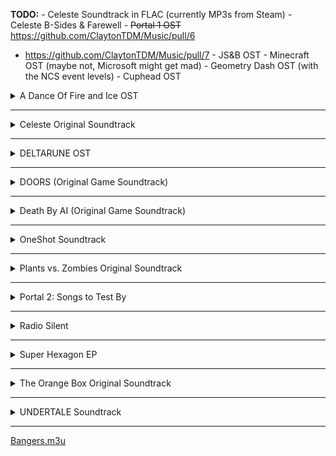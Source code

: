 **TODO:** - Celeste Soundtrack in FLAC (currently MP3s from Steam) - Celeste
B-Sides & Farewell - ~~Portal 1 OST~~ https://github.com/ClaytonTDM/Music/pull/6
+ https://github.com/ClaytonTDM/Music/pull/7 - JS&B OST - Minecraft OST (maybe
not, Microsoft might get mad) - Geometry Dash OST (with the NCS event levels) -
Cuphead OST

<!-- files -->
<details>
    <hr />
    <summary>A Dance Of Fire and Ice OST</summary>
    <a
        class="link"
        href="A%20Dance%20Of%20Fire%20and%20Ice%20OST%2FA%20Dance%20Of%20Fire%20And%20Ice%20OST.jpg"
        >A Dance Of Fire And Ice OST.jpg</a
    ><br />
    <a
        class="link"
        href="A%20Dance%20Of%20Fire%20and%20Ice%20OST%2FA%20Dance%20of%20Fire%20and%20Ice.flac"
        >A Dance of Fire and Ice.flac</a
    ><br />
    <a
        class="link"
        href="A%20Dance%20Of%20Fire%20and%20Ice%20OST%2FOffbeats.flac"
        >Offbeats.flac</a
    ><br />
    <a
        class="link"
        href="A%20Dance%20Of%20Fire%20and%20Ice%20OST%2FThe%20Wind-Up.flac"
        >The Wind-Up.flac</a
    ><br />
    <a
        class="link"
        href="A%20Dance%20Of%20Fire%20and%20Ice%20OST%2FLove%20Letters.flac"
        >Love Letters.flac</a
    ><br />
    <a
        class="link"
        href="A%20Dance%20Of%20Fire%20and%20Ice%20OST%2FThe%20Midnight%20Train.flac"
        >The Midnight Train.flac</a
    ><br />
    <a class="link" href="A%20Dance%20Of%20Fire%20and%20Ice%20OST%2FPulse.flac"
        >Pulse.flac</a
    ><br />
    <a
        class="link"
        href="A%20Dance%20Of%20Fire%20and%20Ice%20OST%2FThanks%20For%20Playing%20My%20Game.flac"
        >Thanks For Playing My Game.flac</a
    ><br />
    <a
        class="link"
        href="A%20Dance%20Of%20Fire%20and%20Ice%20OST%2FSpin%202%20Win.flac"
        >Spin 2 Win.flac</a
    ><br />
    <a
        class="link"
        href="A%20Dance%20Of%20Fire%20and%20Ice%20OST%2FJungle%20City.flac"
        >Jungle City.flac</a
    ><br />
    <a
        class="link"
        href="A%20Dance%20Of%20Fire%20and%20Ice%20OST%2FButterfly%20Planet.flac"
        >Butterfly Planet.flac</a
    ><br />
    <a
        class="link"
        href="A%20Dance%20Of%20Fire%20and%20Ice%20OST%2FArtificial%20Chariot.flac"
        >Artificial Chariot.flac</a
    ><br />
    <a
        class="link"
        href="A%20Dance%20Of%20Fire%20and%20Ice%20OST%2FThird%20Wave%20Flip-Flop.flac"
        >Third Wave Flip-Flop.flac</a
    ><br />
    <a
        class="link"
        href="A%20Dance%20Of%20Fire%20and%20Ice%20OST%2FOne%20forgotten%20night.flac"
        >One forgotten night.flac</a
    ><br />
    <a
        class="link"
        href="A%20Dance%20Of%20Fire%20and%20Ice%20OST%2FBonus%20-%20A%20Dance%20of%20Fire%20and%20Ice%20%5BRabbit%20ver.%5D.flac"
        >Bonus - A Dance of Fire and Ice [Rabbit ver.].flac</a
    ><br />
    <a
        class="link"
        href="A%20Dance%20Of%20Fire%20and%20Ice%20OST%2FBonus%20-%20A%20Dance%20of%20Fire%20and%20Ice%20%5BSpooky%20ver.%5D.flac"
        >Bonus - A Dance of Fire and Ice [Spooky ver.].flac</a
    ><br />
    <a
        class="link"
        href="A%20Dance%20Of%20Fire%20and%20Ice%20OST%2FIt%20Go.flac"
        >It Go.flac</a
    ><br />
    <a
        class="link"
        href="A%20Dance%20Of%20Fire%20and%20Ice%20OST%2FLORELEI.flac"
        >LORELEI.flac</a
    ><br />
</details>
<hr />
<details>
    <hr />
    <summary>Celeste Original Soundtrack</summary>
    <a
        class="link"
        href="Celeste%20Original%20Soundtrack%2FCeleste%20Original%20Soundtrack.png"
        >Celeste Original Soundtrack.png</a
    ><br />
    <a class="link" href="Celeste%20Original%20Soundtrack%2FPrologue.mp3"
        >Prologue.mp3</a
    ><br />
    <a class="link" href="Celeste%20Original%20Soundtrack%2FFirst%20Steps.mp3"
        >First Steps.mp3</a
    ><br />
    <a class="link" href="Celeste%20Original%20Soundtrack%2FResurrections.mp3"
        >Resurrections.mp3</a
    ><br />
    <a class="link" href="Celeste%20Original%20Soundtrack%2FAwake.mp3"
        >Awake.mp3</a
    ><br />
    <a
        class="link"
        href="Celeste%20Original%20Soundtrack%2FPostcard%20from%20Celeste%20Mountain.mp3"
        >Postcard from Celeste Mountain.mp3</a
    ><br />
    <a class="link" href="Celeste%20Original%20Soundtrack%2FChecking%20In.mp3"
        >Checking In.mp3</a
    ><br />
    <a
        class="link"
        href="Celeste%20Original%20Soundtrack%2FSpirit%20of%20Hospitality.mp3"
        >Spirit of Hospitality.mp3</a
    ><br />
    <a
        class="link"
        href="Celeste%20Original%20Soundtrack%2FScattered%20and%20Lost.mp3"
        >Scattered and Lost.mp3</a
    ><br />
    <a class="link" href="Celeste%20Original%20Soundtrack%2FGolden.mp3"
        >Golden.mp3</a
    ><br />
    <a class="link" href="Celeste%20Original%20Soundtrack%2FAnxiety.mp3"
        >Anxiety.mp3</a
    ><br />
    <a
        class="link"
        href="Celeste%20Original%20Soundtrack%2FQuiet%20and%20Falling.mp3"
        >Quiet and Falling.mp3</a
    ><br />
    <a
        class="link"
        href="Celeste%20Original%20Soundtrack%2FIn%20the%20Mirror.mp3"
        >In the Mirror.mp3</a
    ><br />
    <a
        class="link"
        href="Celeste%20Original%20Soundtrack%2FMadeline%20and%20Theo.mp3"
        >Madeline and Theo.mp3</a
    ><br />
    <a class="link" href="Celeste%20Original%20Soundtrack%2FStarjump.mp3"
        >Starjump.mp3</a
    ><br />
    <a class="link" href="Celeste%20Original%20Soundtrack%2FReflection.mp3"
        >Reflection.mp3</a
    ><br />
    <a
        class="link"
        href="Celeste%20Original%20Soundtrack%2FConfronting%20Myself.mp3"
        >Confronting Myself.mp3</a
    ><br />
    <a class="link" href="Celeste%20Original%20Soundtrack%2FLittle%20Goth.mp3"
        >Little Goth.mp3</a
    ><br />
    <a
        class="link"
        href="Celeste%20Original%20Soundtrack%2FReach%20for%20the%20Summit.mp3"
        >Reach for the Summit.mp3</a
    ><br />
    <a class="link" href="Celeste%20Original%20Soundtrack%2FExhale.mp3"
        >Exhale.mp3</a
    ><br />
    <a
        class="link"
        href="Celeste%20Original%20Soundtrack%2FHeart%20of%20the%20Mountain.mp3"
        >Heart of the Mountain.mp3</a
    ><br />
    <a
        class="link"
        href="Celeste%20Original%20Soundtrack%2FMy%20Dearest%20Friends.mp3"
        >My Dearest Friends.mp3</a
    ><br />
</details>
<hr />
<details>
    <hr />
    <summary>DELTARUNE OST</summary>
    <details>
        <hr />
        <summary>Chapter 1</summary>
        <a
            class="link"
            href="DELTARUNE%20OST%2FChapter%201%2FDELTARUNE%20Chapter%201%20OST.png"
            >DELTARUNE Chapter 1 OST.png</a
        ><br />
        <a
            class="link"
            href="DELTARUNE%20OST%2FChapter%201%2FANOTHER%20HIM.flac"
            >ANOTHER HIM.flac</a
        ><br />
        <a class="link" href="DELTARUNE%20OST%2FChapter%201%2FBeginning.flac"
            >Beginning.flac</a
        ><br />
        <a class="link" href="DELTARUNE%20OST%2FChapter%201%2FSchool.flac"
            >School.flac</a
        ><br />
        <a class="link" href="DELTARUNE%20OST%2FChapter%201%2FSusie.flac"
            >Susie.flac</a
        ><br />
        <a class="link" href="DELTARUNE%20OST%2FChapter%201%2FThe%20Door.flac"
            >The Door.flac</a
        ><br />
        <a class="link" href="DELTARUNE%20OST%2FChapter%201%2FCliffs.flac"
            >Cliffs.flac</a
        ><br />
        <a class="link" href="DELTARUNE%20OST%2FChapter%201%2FThe%20Chase.flac"
            >The Chase.flac</a
        ><br />
        <a class="link" href="DELTARUNE%20OST%2FChapter%201%2FThe%20Legend.flac"
            >The Legend.flac</a
        ><br />
        <a class="link" href="DELTARUNE%20OST%2FChapter%201%2FLancer.flac"
            >Lancer.flac</a
        ><br />
        <a
            class="link"
            href="DELTARUNE%20OST%2FChapter%201%2FRude%20Buster.flac"
            >Rude Buster.flac</a
        ><br />
        <a class="link" href="DELTARUNE%20OST%2FChapter%201%2FEmpty%20Town.flac"
            >Empty Town.flac</a
        ><br />
        <a
            class="link"
            href="DELTARUNE%20OST%2FChapter%201%2FWeird%20Birds.flac"
            >Weird Birds.flac</a
        ><br />
        <a
            class="link"
            href="DELTARUNE%20OST%2FChapter%201%2FField%20of%20Hopes%20and%20Dreams.flac"
            >Field of Hopes and Dreams.flac</a
        ><br />
        <a
            class="link"
            href="DELTARUNE%20OST%2FChapter%201%2FFanfare%20(from%20Rose%20of%20Winter).flac"
            >Fanfare (from Rose of Winter).flac</a
        ><br />
        <a class="link" href="DELTARUNE%20OST%2FChapter%201%2FLantern.flac"
            >Lantern.flac</a
        ><br />
        <a
            class="link"
            href="DELTARUNE%20OST%2FChapter%201%2FI'm%20Very%20Bad.flac"
            >I'm Very Bad.flac</a
        ><br />
        <a
            class="link"
            href="DELTARUNE%20OST%2FChapter%201%2FChecker%20Dance.flac"
            >Checker Dance.flac</a
        ><br />
        <a
            class="link"
            href="DELTARUNE%20OST%2FChapter%201%2FQuiet%20Autumn.flac"
            >Quiet Autumn.flac</a
        ><br />
        <a
            class="link"
            href="DELTARUNE%20OST%2FChapter%201%2FScarlet%20Forest.flac"
            >Scarlet Forest.flac</a
        ><br />
        <a
            class="link"
            href="DELTARUNE%20OST%2FChapter%201%2FThrash%20Machine.flac"
            >Thrash Machine.flac</a
        ><br />
        <a class="link" href="DELTARUNE%20OST%2FChapter%201%2FVs.%20Lancer.flac"
            >Vs. Lancer.flac</a
        ><br />
        <a class="link" href="DELTARUNE%20OST%2FChapter%201%2FBasement.flac"
            >Basement.flac</a
        ><br />
        <a
            class="link"
            href="DELTARUNE%20OST%2FChapter%201%2FImminent%20Death.flac"
            >Imminent Death.flac</a
        ><br />
        <a class="link" href="DELTARUNE%20OST%2FChapter%201%2FVs.%20Susie.flac"
            >Vs. Susie.flac</a
        ><br />
        <a
            class="link"
            href="DELTARUNE%20OST%2FChapter%201%2FCard%20Castle.flac"
            >Card Castle.flac</a
        ><br />
        <a
            class="link"
            href="DELTARUNE%20OST%2FChapter%201%2FRouxls%20Kaard.flac"
            >Rouxls Kaard.flac</a
        ><br />
        <a class="link" href="DELTARUNE%20OST%2FChapter%201%2FApril%202012.flac"
            >April 2012.flac</a
        ><br />
        <a class="link" href="DELTARUNE%20OST%2FChapter%201%2FHip%20Shop.flac"
            >Hip Shop.flac</a
        ><br />
        <a class="link" href="DELTARUNE%20OST%2FChapter%201%2FGallery.flac"
            >Gallery.flac</a
        ><br />
        <a class="link" href="DELTARUNE%20OST%2FChapter%201%2FChaos%20King.flac"
            >Chaos King.flac</a
        ><br />
        <a
            class="link"
            href="DELTARUNE%20OST%2FChapter%201%2FDarkness%20Falls.flac"
            >Darkness Falls.flac</a
        ><br />
        <a class="link" href="DELTARUNE%20OST%2FChapter%201%2FThe%20Circus.flac"
            >The Circus.flac</a
        ><br />
        <a
            class="link"
            href="DELTARUNE%20OST%2FChapter%201%2FTHE%20WORLD%20REVOLVING.flac"
            >THE WORLD REVOLVING.flac</a
        ><br />
        <a class="link" href="DELTARUNE%20OST%2FChapter%201%2FFriendship.flac"
            >Friendship.flac</a
        ><br />
        <a class="link" href="DELTARUNE%20OST%2FChapter%201%2FTHE%20HOLY.flac"
            >THE HOLY.flac</a
        ><br />
        <a class="link" href="DELTARUNE%20OST%2FChapter%201%2FYour%20Power.flac"
            >Your Power.flac</a
        ><br />
        <a
            class="link"
            href="DELTARUNE%20OST%2FChapter%201%2FA%20Town%20Called%20Hometown.flac"
            >A Town Called Hometown.flac</a
        ><br />
        <a
            class="link"
            href="DELTARUNE%20OST%2FChapter%201%2FYou%20Can%20Always%20Come%20Home.flac"
            >You Can Always Come Home.flac</a
        ><br />
        <a
            class="link"
            href="DELTARUNE%20OST%2FChapter%201%2FDon't%20Forget.flac"
            >Don't Forget.flac</a
        ><br />
        <a
            class="link"
            href="DELTARUNE%20OST%2FChapter%201%2FBefore%20the%20Story.flac"
            >Before the Story.flac</a
        ><br />
    </details>
    <hr />
    <details>
        <hr />
        <summary>Chapter 2</summary>
        <a
            class="link"
            href="DELTARUNE%20OST%2FChapter%202%2FDELTARUNE%20Chapter%202%20OST.png"
            >DELTARUNE Chapter 2 OST.png</a
        ><br />
        <a class="link" href="DELTARUNE%20OST%2FChapter%202%2FFaint%20Glow.flac"
            >Faint Glow.flac</a
        ><br />
        <a
            class="link"
            href="DELTARUNE%20OST%2FChapter%202%2FGirl%20Next%20Door.flac"
            >Girl Next Door.flac</a
        ><br />
        <a
            class="link"
            href="DELTARUNE%20OST%2FChapter%202%2FMy%20Castle%20Town.flac"
            >My Castle Town.flac</a
        ><br />
        <a
            class="link"
            href="DELTARUNE%20OST%2FChapter%202%2FOhhhhohohoho!.flac"
            >Ohhhhohohoho!.flac</a
        ><br />
        <a class="link" href="DELTARUNE%20OST%2FChapter%202%2FQueen.flac"
            >Queen.flac</a
        ><br />
        <a
            class="link"
            href="DELTARUNE%20OST%2FChapter%202%2FA%20CYBER'S%20WORLD%3F.flac"
            >A CYBER'S WORLD?.flac</a
        ><br />
        <a
            class="link"
            href="DELTARUNE%20OST%2FChapter%202%2FA%20Simple%20Diversion.flac"
            >A Simple Diversion.flac</a
        ><br />
        <a
            class="link"
            href="DELTARUNE%20OST%2FChapter%202%2FAlmost%20To%20The%20Guys!.flac"
            >Almost To The Guys!.flac</a
        ><br />
        <a class="link" href="DELTARUNE%20OST%2FChapter%202%2FCool%20Beat.flac"
            >Cool Beat.flac</a
        ><br />
        <a
            class="link"
            href="DELTARUNE%20OST%2FChapter%202%2FWhen%20I%20Get%20Mad%20I%20Dance%20Like%20This.flac"
            >When I Get Mad I Dance Like This.flac</a
        ><br />
        <a
            class="link"
            href="DELTARUNE%20OST%2FChapter%202%2FCyber%20Battle%20(Solo).flac"
            >Cyber Battle (Solo).flac</a
        ><br />
        <a
            class="link"
            href="DELTARUNE%20OST%2FChapter%202%2FWhen%20I%20Get%20Happy%20I%20Dance%20Like%20This.flac"
            >When I Get Happy I Dance Like This.flac</a
        ><br />
        <a
            class="link"
            href="DELTARUNE%20OST%2FChapter%202%2FSound%20Studio.flac"
            >Sound Studio.flac</a
        ><br />
        <a class="link" href="DELTARUNE%20OST%2FChapter%202%2FBerdly.flac"
            >Berdly.flac</a
        ><br />
        <a class="link" href="DELTARUNE%20OST%2FChapter%202%2FSmart%20Race.flac"
            >Smart Race.flac</a
        ><br />
        <a
            class="link"
            href="DELTARUNE%20OST%2FChapter%202%2FFaint%20Courage%20(Game%20Over).flac"
            >Faint Courage (Game Over).flac</a
        ><br />
        <a
            class="link"
            href="DELTARUNE%20OST%2FChapter%202%2FWELCOME%20TO%20THE%20CITY.flac"
            >WELCOME TO THE CITY.flac</a
        ><br />
        <a
            class="link"
            href="DELTARUNE%20OST%2FChapter%202%2FMini%20Studio.flac"
            >Mini Studio.flac</a
        ><br />
        <a
            class="link"
            href="DELTARUNE%20OST%2FChapter%202%2FHoliday%20Studio.flac"
            >Holiday Studio.flac</a
        ><br />
        <a
            class="link"
            href="DELTARUNE%20OST%2FChapter%202%2FCool%20Mixtape.flac"
            >Cool Mixtape.flac</a
        ><br />
        <a
            class="link"
            href="DELTARUNE%20OST%2FChapter%202%2FHEY%20EVERY%20%20%20%20!.flac"
            >HEY EVERY !.flac</a
        ><br />
        <a class="link" href="DELTARUNE%20OST%2FChapter%202%2FSpamton.flac"
            >Spamton.flac</a
        ><br />
        <a
            class="link"
            href="DELTARUNE%20OST%2FChapter%202%2FNOW'S%20YOUR%20CHANCE%20TO%20BE%20A.flac"
            >NOW'S YOUR CHANCE TO BE A.flac</a
        ><br />
        <a
            class="link"
            href="DELTARUNE%20OST%2FChapter%202%2FElegant%20Entrance.flac"
            >Elegant Entrance.flac</a
        ><br />
        <a
            class="link"
            href="DELTARUNE%20OST%2FChapter%202%2FBluebird%20of%20Misfortune.flac"
            >Bluebird of Misfortune.flac</a
        ><br />
        <a
            class="link"
            href="DELTARUNE%20OST%2FChapter%202%2FPandora%20Palace.flac"
            >Pandora Palace.flac</a
        ><br />
        <a class="link" href="DELTARUNE%20OST%2FChapter%202%2FKEYGEN.flac"
            >KEYGEN.flac</a
        ><br />
        <a
            class="link"
            href="DELTARUNE%20OST%2FChapter%202%2FAcid%20Tunnel%20of%20Love.flac"
            >Acid Tunnel of Love.flac</a
        ><br />
        <a
            class="link"
            href="DELTARUNE%20OST%2FChapter%202%2FIt's%20Pronounced%20%22Rules%22.flac"
            >It's Pronounced "Rules".flac</a
        ><br />
        <a class="link" href="DELTARUNE%20OST%2FChapter%202%2FLost%20Girl.flac"
            >Lost Girl.flac</a
        ><br />
        <a
            class="link"
            href="DELTARUNE%20OST%2FChapter%202%2FFerris%20Wheel.flac"
            >Ferris Wheel.flac</a
        ><br />
        <a
            class="link"
            href="DELTARUNE%20OST%2FChapter%202%2FAttack%20of%20the%20Killer%20Queen.flac"
            >Attack of the Killer Queen.flac</a
        ><br />
        <a class="link" href="DELTARUNE%20OST%2FChapter%202%2FGiga%20Size.flac"
            >Giga Size.flac</a
        ><br />
        <a
            class="link"
            href="DELTARUNE%20OST%2FChapter%202%2FPowers%20Combined.flac"
            >Powers Combined.flac</a
        ><br />
        <a
            class="link"
            href="DELTARUNE%20OST%2FChapter%202%2FKnock%20You%20Down%20!!.flac"
            >Knock You Down !!.flac</a
        ><br />
        <a
            class="link"
            href="DELTARUNE%20OST%2FChapter%202%2FThe%20Dark%20Truth.flac"
            >The Dark Truth.flac</a
        ><br />
        <a
            class="link"
            href="DELTARUNE%20OST%2FChapter%202%2FDigital%20Roots.flac"
            >Digital Roots.flac</a
        ><br />
        <a
            class="link"
            href="DELTARUNE%20OST%2FChapter%202%2FDeal%20Gone%20Wrong.flac"
            >Deal Gone Wrong.flac</a
        ><br />
        <a class="link" href="DELTARUNE%20OST%2FChapter%202%2FBIG%20SHOT.flac"
            >BIG SHOT.flac</a
        ><br />
        <a
            class="link"
            href="DELTARUNE%20OST%2FChapter%202%2FA%20Real%20Boy!.flac"
            >A Real Boy!.flac</a
        ><br />
        <a class="link" href="DELTARUNE%20OST%2FChapter%202%2FDialtone.flac"
            >Dialtone.flac</a
        ><br />
        <a class="link" href="DELTARUNE%20OST%2FChapter%202%2Fsans..flac"
            >sans..flac</a
        ><br />
        <a
            class="link"
            href="DELTARUNE%20OST%2FChapter%202%2FChill%20Jailbreak%20Alarm%20To%20Study%20And%20Relax%20To.flac"
            >Chill Jailbreak Alarm To Study And Relax To.flac</a
        ><br />
        <a
            class="link"
            href="DELTARUNE%20OST%2FChapter%202%2FYou%20Can%20Always%20Come%20Home.flac"
            >You Can Always Come Home.flac</a
        ><br />
        <a
            class="link"
            href="DELTARUNE%20OST%2FChapter%202%2FUntil%20Next%20Time.flac"
            >Until Next Time.flac</a
        ><br />
        <a
            class="link"
            href="DELTARUNE%20OST%2FChapter%202%2FBefore%20The%20Story.flac"
            >Before The Story.flac</a
        ><br />
        <a
            class="link"
            href="DELTARUNE%20OST%2FChapter%202%2FBerdly%20(Rejected%20Concept).flac"
            >Berdly (Rejected Concept).flac</a
        ><br />
    </details>
    <hr />
    <details>
        <hr />
        <summary>Chapters 3+4</summary>
        <a
            class="link"
            href="DELTARUNE%20OST%2FChapters%203%2B4%2FDELTARUNE%20Chapters%203%2B4%20OST.png"
            >DELTARUNE Chapters 3+4 OST.png</a
        ><br />
        <a
            class="link"
            href="DELTARUNE%20OST%2FChapters%203%2B4%2FFlashback%20(Excerpt).flac"
            >Flashback (Excerpt).flac</a
        ><br />
        <a
            class="link"
            href="DELTARUNE%20OST%2FChapters%203%2B4%2FFeature%20Presentation.flac"
            >Feature Presentation.flac</a
        ><br />
        <a
            class="link"
            href="DELTARUNE%20OST%2FChapters%203%2B4%2FAnd%20Now%20For%20Today%E2%80%99s%20Sponsors%E2%80%A6!.flac"
            >And Now For Today’s Sponsors…!.flac</a
        ><br />
        <a
            class="link"
            href="DELTARUNE%20OST%2FChapters%203%2B4%2FMIKE%2C%20the%20BOARD%2C%20please!.flac"
            >MIKE, the BOARD, please!.flac</a
        ><br />
        <a
            class="link"
            href="DELTARUNE%20OST%2FChapters%203%2B4%2FSandy%20Board.flac"
            >Sandy Board.flac</a
        ><br />
        <a
            class="link"
            href="DELTARUNE%20OST%2FChapters%203%2B4%2FAdventure%20Board.flac"
            >Adventure Board.flac</a
        ><br />
        <a
            class="link"
            href="DELTARUNE%20OST%2FChapters%203%2B4%2FQuery%3F.flac"
            >Query?.flac</a
        ><br />
        <a class="link" href="DELTARUNE%20OST%2FChapters%203%2B4%2FQuiz!.flac"
            >Quiz!.flac</a
        ><br />
        <a
            class="link"
            href="DELTARUNE%20OST%2FChapters%203%2B4%2FDig!%20Dig!%20To%20The%20Center%20of%20the%20Earth!.flac"
            >Dig! Dig! To The Center of the Earth!.flac</a
        ><br />
        <a
            class="link"
            href="DELTARUNE%20OST%2FChapters%203%2B4%2FPushing%20Buddies.flac"
            >Pushing Buddies.flac</a
        ><br />
        <a
            class="link"
            href="DELTARUNE%20OST%2FChapters%203%2B4%2FRuder%20Buster.flac"
            >Ruder Buster.flac</a
        ><br />
        <a
            class="link"
            href="DELTARUNE%20OST%2FChapters%203%2B4%2FPhysical%20Challenge.flac"
            >Physical Challenge.flac</a
        ><br />
        <a
            class="link"
            href="DELTARUNE%20OST%2FChapters%203%2B4%2FBoard%20Clear!.flac"
            >Board Clear!.flac</a
        ><br />
        <a
            class="link"
            href="DELTARUNE%20OST%2FChapters%203%2B4%2FWelcome%20to%20the%20Green%20Room.flac"
            >Welcome to the Green Room.flac</a
        ><br />
        <a
            class="link"
            href="DELTARUNE%20OST%2FChapters%203%2B4%2FVapor%20Buster.flac"
            >Vapor Buster.flac</a
        ><br />
        <a
            class="link"
            href="DELTARUNE%20OST%2FChapters%203%2B4%2FParadise%2C%20Paradise.flac"
            >Paradise, Paradise.flac</a
        ><br />
        <a
            class="link"
            href="DELTARUNE%20OST%2FChapters%203%2B4%2FRaft%20Ride.flac"
            >Raft Ride.flac</a
        ><br />
        <a
            class="link"
            href="DELTARUNE%20OST%2FChapters%203%2B4%2FSOUTH%20OF%20THE%20BORDER!!.flac"
            >SOUTH OF THE BORDER!!.flac</a
        ><br />
        <a
            class="link"
            href="DELTARUNE%20OST%2FChapters%203%2B4%2FSound%20Check.flac"
            >Sound Check.flac</a
        ><br />
        <a
            class="link"
            href="DELTARUNE%20OST%2FChapters%203%2B4%2FRaise%20Up%20Your%20Bat.flac"
            >Raise Up Your Bat.flac</a
        ><br />
        <a
            class="link"
            href="DELTARUNE%20OST%2FChapters%203%2B4%2FKING%20OF%20ROLYPOLY.flac"
            >KING OF ROLYPOLY.flac</a
        ><br />
        <a
            class="link"
            href="DELTARUNE%20OST%2FChapters%203%2B4%2FGlowing%20Snow.flac"
            >Glowing Snow.flac</a
        ><br />
        <a
            class="link"
            href="DELTARUNE%20OST%2FChapters%203%2B4%2FBig%20City%20Board.flac"
            >Big City Board.flac</a
        ><br />
        <a
            class="link"
            href="DELTARUNE%20OST%2FChapters%203%2B4%2FDoom%20Board.flac"
            >Doom Board.flac</a
        ><br />
        <a
            class="link"
            href="DELTARUNE%20OST%2FChapters%203%2B4%2FMetaphysical%20Challenge.flac"
            >Metaphysical Challenge.flac</a
        ><br />
        <a
            class="link"
            href="DELTARUNE%20OST%2FChapters%203%2B4%2FTV%20WORLD.flac"
            >TV WORLD.flac</a
        ><br />
        <a
            class="link"
            href="DELTARUNE%20OST%2FChapters%203%2B4%2FIt%E2%80%99s%20TV%20Time!.flac"
            >It’s TV Time!.flac</a
        ><br />
        <a
            class="link"
            href="DELTARUNE%20OST%2FChapters%203%2B4%2FHall%20of%20Fame.flac"
            >Hall of Fame.flac</a
        ><br />
        <a class="link" href="DELTARUNE%20OST%2FChapters%203%2B4%2FBreath.flac"
            >Breath.flac</a
        ><br />
        <a
            class="link"
            href="DELTARUNE%20OST%2FChapters%203%2B4%2FBlack%20Knife.flac"
            >Black Knife.flac</a
        ><br />
        <a
            class="link"
            href="DELTARUNE%20OST%2FChapters%203%2B4%2FCrickets.flac"
            >Crickets.flac</a
        ><br />
        <a class="link" href="DELTARUNE%20OST%2FChapters%203%2B4%2FDump.flac"
            >Dump.flac</a
        ><br />
        <a class="link" href="DELTARUNE%20OST%2FChapters%203%2B4%2FSWORD.flac"
            >SWORD.flac</a
        ><br />
        <a
            class="link"
            href="DELTARUNE%20OST%2FChapters%203%2B4%2FNORTHERNLIGHT.flac"
            >NORTHERNLIGHT.flac</a
        ><br />
        <a class="link" href="DELTARUNE%20OST%2FChapters%203%2B4%2FGLACEIR.flac"
            >GLACEIR.flac</a
        ><br />
        <a
            class="link"
            href="DELTARUNE%20OST%2FChapters%203%2B4%2FBIT%20ROOTS.flac"
            >BIT ROOTS.flac</a
        ><br />
        <a class="link" href="DELTARUNE%20OST%2FChapters%203%2B4%2FERAM.flac"
            >ERAM.flac</a
        ><br />
        <a
            class="link"
            href="DELTARUNE%20OST%2FChapters%203%2B4%2FBURNING%20EYES.flac"
            >BURNING EYES.flac</a
        ><br />
        <a
            class="link"
            href="DELTARUNE%20OST%2FChapters%203%2B4%2FOld%20wooden%20rafters.flac"
            >Old wooden rafters.flac</a
        ><br />
        <a class="link" href="DELTARUNE%20OST%2FChapters%203%2B4%2FHymn.flac"
            >Hymn.flac</a
        ><br />
        <a
            class="link"
            href="DELTARUNE%20OST%2FChapters%203%2B4%2FAnother%20day%20in%20hometown.flac"
            >Another day in hometown.flac</a
        ><br />
        <a class="link" href="DELTARUNE%20OST%2FChapters%203%2B4%2FFriends.flac"
            >Friends.flac</a
        ><br />
        <a
            class="link"
            href="DELTARUNE%20OST%2FChapters%203%2B4%2FCastle%20Funk.flac"
            >Castle Funk.flac</a
        ><br />
        <a
            class="link"
            href="DELTARUNE%20OST%2FChapters%203%2B4%2FKnock%20You%20Down!!%20(Rhythm%20Ver.).flac"
            >Knock You Down!! (Rhythm Ver.).flac</a
        ><br />
        <a
            class="link"
            href="DELTARUNE%20OST%2FChapters%203%2B4%2FGingerbread%20House.flac"
            >Gingerbread House.flac</a
        ><br />
        <a
            class="link"
            href="DELTARUNE%20OST%2FChapters%203%2B4%2FThe%20distance%20between%20two.flac"
            >The distance between two.flac</a
        ><br />
        <a class="link" href="DELTARUNE%20OST%2FChapters%203%2B4%2FC.flac"
            >C.flac</a
        ><br />
        <a class="link" href="DELTARUNE%20OST%2FChapters%203%2B4%2FATRIUM.flac"
            >ATRIUM.flac</a
        ><br />
        <a
            class="link"
            href="DELTARUNE%20OST%2FChapters%203%2B4%2FDark%20Sanctuary.flac"
            >Dark Sanctuary.flac</a
        ><br />
        <a
            class="link"
            href="DELTARUNE%20OST%2FChapters%203%2B4%2FFrom%20Now%20On%20(Battle%202).flac"
            >From Now On (Battle 2).flac</a
        ><br />
        <a
            class="link"
            href="DELTARUNE%20OST%2FChapters%203%2B4%2FGyaa%20Ha%20ha!.flac"
            >Gyaa Ha ha!.flac</a
        ><br />
        <a
            class="link"
            href="DELTARUNE%20OST%2FChapters%203%2B4%2FFireplace.flac"
            >Fireplace.flac</a
        ><br />
        <a
            class="link"
            href="DELTARUNE%20OST%2FChapters%203%2B4%2FA%20DARK%20ZONE.flac"
            >A DARK ZONE.flac</a
        ><br />
        <a
            class="link"
            href="DELTARUNE%20OST%2FChapters%203%2B4%2FMysterious%20Ringing.flac"
            >Mysterious Ringing.flac</a
        ><br />
        <a
            class="link"
            href="DELTARUNE%20OST%2FChapters%203%2B4%2FEver%20Higher.flac"
            >Ever Higher.flac</a
        ><br />
        <a
            class="link"
            href="DELTARUNE%20OST%2FChapters%203%2B4%2FWise%20words.flac"
            >Wise words.flac</a
        ><br />
        <a
            class="link"
            href="DELTARUNE%20OST%2FChapters%203%2B4%2FPiano%20that%20may%20not%20be%20played%20that%20well.flac"
            >Piano that may not be played that well.flac</a
        ><br />
        <a
            class="link"
            href="DELTARUNE%20OST%2FChapters%203%2B4%2FHammer%20of%20Justice.flac"
            >Hammer of Justice.flac</a
        ><br />
        <a class="link" href="DELTARUNE%20OST%2FChapters%203%2B4%2F12am.flac"
            >12am.flac</a
        ><br />
        <a
            class="link"
            href="DELTARUNE%20OST%2FChapters%203%2B4%2FThe%20Second%20Sanctuary.flac"
            >The Second Sanctuary.flac</a
        ><br />
        <a class="link" href="DELTARUNE%20OST%2FChapters%203%2B4%2FRipple.flac"
            >Ripple.flac</a
        ><br />
        <a class="link" href="DELTARUNE%20OST%2FChapters%203%2B4%2F13am.flac"
            >13am.flac</a
        ><br />
        <a
            class="link"
            href="DELTARUNE%20OST%2FChapters%203%2B4%2FThe%20Third%20Sanctuary.flac"
            >The Third Sanctuary.flac</a
        ><br />
        <a
            class="link"
            href="DELTARUNE%20OST%2FChapters%203%2B4%2FDark%20Place.flac"
            >Dark Place.flac</a
        ><br />
        <a
            class="link"
            href="DELTARUNE%20OST%2FChapters%203%2B4%2FHeavy%20Footsteps.flac"
            >Heavy Footsteps.flac</a
        ><br />
        <a
            class="link"
            href="DELTARUNE%20OST%2FChapters%203%2B4%2FCrumbling%20Tower.flac"
            >Crumbling Tower.flac</a
        ><br />
        <a class="link" href="DELTARUNE%20OST%2FChapters%203%2B4%2FSPAWN.flac"
            >SPAWN.flac</a
        ><br />
        <a
            class="link"
            href="DELTARUNE%20OST%2FChapters%203%2B4%2FGUARDIAN.flac"
            >GUARDIAN.flac</a
        ><br />
        <a
            class="link"
            href="DELTARUNE%20OST%2FChapters%203%2B4%2FNeed%20a%20hand!%3F.flac"
            >Need a hand!?.flac</a
        ><br />
        <a
            class="link"
            href="DELTARUNE%20OST%2FChapters%203%2B4%2FThe%20place%20where%20it%20rained.flac"
            >The place where it rained.flac</a
        ><br />
        <a
            class="link"
            href="DELTARUNE%20OST%2FChapters%203%2B4%2FThe%20Ol%E2%80%99%20Jitterbug.flac"
            >The Ol’ Jitterbug.flac</a
        ><br />
        <a
            class="link"
            href="DELTARUNE%20OST%2FChapters%203%2B4%2FNeverending%20Night.flac"
            >Neverending Night.flac</a
        ><br />
        <a
            class="link"
            href="DELTARUNE%20OST%2FChapters%203%2B4%2FThe%20LEGEND...%3F.flac"
            >The LEGEND...?.flac</a
        ><br />
        <a
            class="link"
            href="DELTARUNE%20OST%2FChapters%203%2B4%2FWith%20Hope%20Crossed%20On%20Our%20Hearts.flac"
            >With Hope Crossed On Our Hearts.flac</a
        ><br />
        <a
            class="link"
            href="DELTARUNE%20OST%2FChapters%203%2B4%2FVolume%20Adjustment.flac"
            >Volume Adjustment.flac</a
        ><br />
        <a
            class="link"
            href="DELTARUNE%20OST%2FChapters%203%2B4%2FCatswing.flac"
            >Catswing.flac</a
        ><br />
        <a
            class="link"
            href="DELTARUNE%20OST%2FChapters%203%2B4%2FAIRWAVES.flac"
            >AIRWAVES.flac</a
        ><br />
        <a
            class="link"
            href="DELTARUNE%20OST%2FChapters%203%2B4%2FConcert%20for%20you.flac"
            >Concert for you.flac</a
        ><br />
    </details>
    <hr />
</details>
<hr />
<details>
    <hr />
    <summary>DOORS (Original Game Soundtrack)</summary>
    <details>
        <hr />
        <summary>Volume 1</summary>
        <a
            class="link"
            href="DOORS%20(Original%20Game%20Soundtrack)%2FVolume%201%2FDOORS%20(Original%20Game%20Soundtrack)%2C%20Vol.%201%20-%20EP.jpg"
            >DOORS (Original Game Soundtrack), Vol. 1 - EP.jpg</a
        ><br />
        <a
            class="link"
            href="DOORS%20(Original%20Game%20Soundtrack)%2FVolume%201%2FDawn%20Of%20The%20Doors.flac"
            >Dawn Of The Doors.flac</a
        ><br />
        <a
            class="link"
            href="DOORS%20(Original%20Game%20Soundtrack)%2FVolume%201%2FHere%20I%20Come.flac"
            >Here I Come.flac</a
        ><br />
        <a
            class="link"
            href="DOORS%20(Original%20Game%20Soundtrack)%2FVolume%201%2FUnhinged.flac"
            >Unhinged.flac</a
        ><br />
        <a
            class="link"
            href="DOORS%20(Original%20Game%20Soundtrack)%2FVolume%201%2FGuiding%20Light.flac"
            >Guiding Light.flac</a
        ><br />
        <a
            class="link"
            href="DOORS%20(Original%20Game%20Soundtrack)%2FVolume%201%2FElevator%20Jam.flac"
            >Elevator Jam.flac</a
        ><br />
    </details>
    <hr />
    <details>
        <hr />
        <summary>Volume 2</summary>
        <a
            class="link"
            href="DOORS%20(Original%20Game%20Soundtrack)%2FVolume%202%2FDOORS%20(Original%20Game%20Soundtrack)%2C%20Vol.%202%20-%20EP.jpg"
            >DOORS (Original Game Soundtrack), Vol. 2 - EP.jpg</a
        ><br />
        <a
            class="link"
            href="DOORS%20(Original%20Game%20Soundtrack)%2FVolume%202%2FJeff's%20Jingle.flac"
            >Jeff's Jingle.flac</a
        ><br />
        <a
            class="link"
            href="DOORS%20(Original%20Game%20Soundtrack)%2FVolume%202%2FUnhinged%20II.flac"
            >Unhinged II.flac</a
        ><br />
        <a
            class="link"
            href="DOORS%20(Original%20Game%20Soundtrack)%2FVolume%202%2FElevator%20Jammed.flac"
            >Elevator Jammed.flac</a
        ><br />
        <a
            class="link"
            href="DOORS%20(Original%20Game%20Soundtrack)%2FVolume%202%2FCurious%20Light.flac"
            >Curious Light.flac</a
        ><br />
        <a
            class="link"
            href="DOORS%20(Original%20Game%20Soundtrack)%2FVolume%202%2FTrailer%20Theme%20(Remix).flac"
            >Trailer Theme (Remix).flac</a
        ><br />
        <a
            class="link"
            href="DOORS%20(Original%20Game%20Soundtrack)%2FVolume%202%2FElevator%20Jam%20(Remix).flac"
            >Elevator Jam (Remix).flac</a
        ><br />
    </details>
    <hr />
    <details>
        <hr />
        <summary>Volume 3</summary>
        <a
            class="link"
            href="DOORS%20(Original%20Game%20Soundtrack)%2FVolume%203%2FDOORS%20(Original%20Game%20Soundtrack)%2C%20Vol.%203%20-%20EP.jpg"
            >DOORS (Original Game Soundtrack), Vol. 3 - EP.jpg</a
        ><br />
        <a
            class="link"
            href="DOORS%20(Original%20Game%20Soundtrack)%2FVolume%203%2FDusk%20Of%20The%20Doors.flac"
            >Dusk Of The Doors.flac</a
        ><br />
        <a
            class="link"
            href="DOORS%20(Original%20Game%20Soundtrack)%2FVolume%203%2FJeff's%20Jingle%20(DNB%20Remix).flac"
            >Jeff's Jingle (DNB Remix).flac</a
        ><br />
        <a
            class="link"
            href="DOORS%20(Original%20Game%20Soundtrack)%2FVolume%203%2FMake%20Haste.flac"
            >Make Haste.flac</a
        ><br />
        <a
            class="link"
            href="DOORS%20(Original%20Game%20Soundtrack)%2FVolume%203%2FSeek%20Merch%20Trailer%20Theme.flac"
            >Seek Merch Trailer Theme.flac</a
        ><br />
        <a
            class="link"
            href="DOORS%20(Original%20Game%20Soundtrack)%2FVolume%203%2FElevator%20Jam%20(Retro%20Mode).flac"
            >Elevator Jam (Retro Mode).flac</a
        ><br />
        <a
            class="link"
            href="DOORS%20(Original%20Game%20Soundtrack)%2FVolume%203%2FElevator%20Jam%20(April%20Fools).flac"
            >Elevator Jam (April Fools).flac</a
        ><br />
    </details>
    <hr />
    <details>
        <hr />
        <summary>Volume 4</summary>
        <a
            class="link"
            href="DOORS%20(Original%20Game%20Soundtrack)%2FVolume%204%2FDOORS%20(Original%20Game%20Soundtrack)%2C%20Vol.%204%20-%20EP.jpg"
            >DOORS (Original Game Soundtrack), Vol. 4 - EP.jpg</a
        ><br />
        <a
            class="link"
            href="DOORS%20(Original%20Game%20Soundtrack)%2FVolume%204%2FReady%20Or%20Not.flac"
            >Ready Or Not.flac</a
        ><br />
        <a
            class="link"
            href="DOORS%20(Original%20Game%20Soundtrack)%2FVolume%204%2FReady%20To%20Rumble.flac"
            >Ready To Rumble.flac</a
        ><br />
        <a
            class="link"
            href="DOORS%20(Original%20Game%20Soundtrack)%2FVolume%204%2FJeff's%20Jam.flac"
            >Jeff's Jam.flac</a
        ><br />
        <a
            class="link"
            href="DOORS%20(Original%20Game%20Soundtrack)%2FVolume%204%2FOh%20Dam.flac"
            >Oh Dam.flac</a
        ><br />
        <a
            class="link"
            href="DOORS%20(Original%20Game%20Soundtrack)%2FVolume%204%2FFresh%20Air%20(Ambience%20Version).flac"
            >Fresh Air (Ambience Version).flac</a
        ><br />
        <a
            class="link"
            href="DOORS%20(Original%20Game%20Soundtrack)%2FVolume%204%2FFresh%20Air.flac"
            >Fresh Air.flac</a
        ><br />
    </details>
    <hr />
</details>
<hr />
<details>
    <hr />
    <summary>Death By AI (Original Game Soundtrack)</summary>
    <details>
        <hr />
        <summary>Brotherhood</summary>
        <a
            class="link"
            href="Death%20By%20AI%20(Original%20Game%20Soundtrack)%2FBrotherhood%2FDeath%20By%20AI%3A%20Brotherhood%20(Original%20Game%20Soundtrack).jpg"
            >Death By AI: Brotherhood (Original Game Soundtrack).jpg</a
        ><br />
        <a
            class="link"
            href="Death%20By%20AI%20(Original%20Game%20Soundtrack)%2FBrotherhood%2FBrotherhood.flac"
            >Brotherhood.flac</a
        ><br />
        <a
            class="link"
            href="Death%20By%20AI%20(Original%20Game%20Soundtrack)%2FBrotherhood%2FRevolution!%20(Unused).flac"
            >Revolution! (Unused).flac</a
        ><br />
    </details>
    <hr />
    <details>
        <hr />
        <summary>Lone Survivor</summary>
        <a
            class="link"
            href="Death%20By%20AI%20(Original%20Game%20Soundtrack)%2FLone%20Survivor%2FDeath%20By%20AI%3A%20Lone%20Survivor%20(Original%20Game%20Soundtrack).jpg"
            >Death By AI: Lone Survivor (Original Game Soundtrack).jpg</a
        ><br />
        <a
            class="link"
            href="Death%20By%20AI%20(Original%20Game%20Soundtrack)%2FLone%20Survivor%2FLone%20Survivor.flac"
            >Lone Survivor.flac</a
        ><br />
        <a
            class="link"
            href="Death%20By%20AI%20(Original%20Game%20Soundtrack)%2FLone%20Survivor%2FWriting%20Round%20(Lone%20Survivor).flac"
            >Writing Round (Lone Survivor).flac</a
        ><br />
        <a
            class="link"
            href="Death%20By%20AI%20(Original%20Game%20Soundtrack)%2FLone%20Survivor%2FLone%20Survivor%20(Alternate%20Version).flac"
            >Lone Survivor (Alternate Version).flac</a
        ><br />
    </details>
    <hr />
    <a
        class="link"
        href="Death%20By%20AI%20(Original%20Game%20Soundtrack)%2FDeath%20By%20AI%20(Original%20Game%20Soundtrack).jpg"
        >Death By AI (Original Game Soundtrack).jpg</a
    ><br />
    <a
        class="link"
        href="Death%20By%20AI%20(Original%20Game%20Soundtrack)%2FMain%20Theme.flac"
        >Main Theme.flac</a
    ><br />
    <a
        class="link"
        href="Death%20By%20AI%20(Original%20Game%20Soundtrack)%2FWriting%20Round.flac"
        >Writing Round.flac</a
    ><br />
    <a
        class="link"
        href="Death%20By%20AI%20(Original%20Game%20Soundtrack)%2FWe%20All%20Lose%20Eventually.flac"
        >We All Lose Eventually.flac</a
    ><br />
    <a
        class="link"
        href="Death%20By%20AI%20(Original%20Game%20Soundtrack)%2FMain%20Theme%20(Alternate%20Version).flac"
        >Main Theme (Alternate Version).flac</a
    ><br />
</details>
<hr />
<details>
    <hr />
    <summary>OneShot Soundtrack</summary>
    <details>
        <hr />
        <summary>Solstice</summary>
        <a
            class="link"
            href="OneShot%20Soundtrack%2FSolstice%2FHappily%20Ever%20After.jpg"
            >Happily Ever After.jpg</a
        ><br />
        <a
            class="link"
            href="OneShot%20Soundtrack%2FSolstice%2FOneShot%20Solstice%20Soundtrack.png"
            >OneShot Solstice Soundtrack.png</a
        ><br />
        <a class="link" href="OneShot%20Soundtrack%2FSolstice%2FPrelude.flac"
            >Prelude.flac</a
        ><br />
        <a
            class="link"
            href="OneShot%20Soundtrack%2FSolstice%2FDeep%20Mines.flac"
            >Deep Mines.flac</a
        ><br />
        <a class="link" href="OneShot%20Soundtrack%2FSolstice%2FVestige.flac"
            >Vestige.flac</a
        ><br />
        <a
            class="link"
            href="OneShot%20Soundtrack%2FSolstice%2FSonder%20(extended).flac"
            >Sonder (extended).flac</a
        ><br />
        <a
            class="link"
            href="OneShot%20Soundtrack%2FSolstice%2FOut%20of%20Protocol.flac"
            >Out of Protocol.flac</a
        ><br />
        <a class="link" href="OneShot%20Soundtrack%2FSolstice%2FPanic.flac"
            >Panic.flac</a
        ><br />
        <a class="link" href="OneShot%20Soundtrack%2FSolstice%2FCollapse.flac"
            >Collapse.flac</a
        ><br />
        <a
            class="link"
            href="OneShot%20Soundtrack%2FSolstice%2FNavigate%20(extended).flac"
            >Navigate (extended).flac</a
        ><br />
        <a
            class="link"
            href="OneShot%20Soundtrack%2FSolstice%2FThe%20FIrst%20Universe.flac"
            >The FIrst Universe.flac</a
        ><br />
        <a class="link" href="OneShot%20Soundtrack%2FSolstice%2FAviator.flac"
            >Aviator.flac</a
        ><br />
        <a
            class="link"
            href="OneShot%20Soundtrack%2FSolstice%2FEleventh%20Hour.flac"
            >Eleventh Hour.flac</a
        ><br />
        <a class="link" href="OneShot%20Soundtrack%2FSolstice%2FRue.flac"
            >Rue.flac</a
        ><br />
        <a
            class="link"
            href="OneShot%20Soundtrack%2FSolstice%2FThe%20Author.flac"
            >The Author.flac</a
        ><br />
        <a
            class="link"
            href="OneShot%20Soundtrack%2FSolstice%2FThe%20World%20Machine.flac"
            >The World Machine.flac</a
        ><br />
        <a class="link" href="OneShot%20Soundtrack%2FSolstice%2FEncounter.flac"
            >Encounter.flac</a
        ><br />
        <a class="link" href="OneShot%20Soundtrack%2FSolstice%2FSolstice.flac"
            >Solstice.flac</a
        ><br />
        <a class="link" href="OneShot%20Soundtrack%2FSolstice%2FSunrise.flac"
            >Sunrise.flac</a
        ><br />
        <a
            class="link"
            href="OneShot%20Soundtrack%2FSolstice%2FIn%20Memory.flac"
            >In Memory.flac</a
        ><br />
        <a
            class="link"
            href="OneShot%20Soundtrack%2FSolstice%2F%3D%3D%5BEpilogue%5D%3D%3D.flac"
            >==[Epilogue]==.flac</a
        ><br />
        <a class="link" href="OneShot%20Soundtrack%2FSolstice%2FHomesick.flac"
            >Homesick.flac</a
        ><br />
        <a class="link" href="OneShot%20Soundtrack%2FSolstice%2FInventory.flac"
            >Inventory.flac</a
        ><br />
        <a
            class="link"
            href="OneShot%20Soundtrack%2FSolstice%2FSimpler%20Secrets.flac"
            >Simpler Secrets.flac</a
        ><br />
        <a
            class="link"
            href="OneShot%20Soundtrack%2FSolstice%2FFirst%20Flight.flac"
            >First Flight.flac</a
        ><br />
        <a
            class="link"
            href="OneShot%20Soundtrack%2FSolstice%2FThe%20Simulation.flac"
            >The Simulation.flac</a
        ><br />
        <a
            class="link"
            href="OneShot%20Soundtrack%2FSolstice%2FGhost%20in%20the%20Machine.flac"
            >Ghost in the Machine.flac</a
        ><br />
        <a
            class="link"
            href="OneShot%20Soundtrack%2FSolstice%2FHappily%20Ever%20After.flac"
            >Happily Ever After.flac</a
        ><br />
        <a
            class="link"
            href="OneShot%20Soundtrack%2FSolstice%2FNiko's%20Theme.flac"
            >Niko's Theme.flac</a
        ><br />
    </details>
    <hr />
    <a
        class="link"
        href="OneShot%20Soundtrack%2FIT'S%20TIME%20TO%20FIGHT%20CRIME.jpg"
        >IT'S TIME TO FIGHT CRIME.jpg</a
    ><br />
    <a class="link" href="OneShot%20Soundtrack%2FOneShot%20Soundtrack.png"
        >OneShot Soundtrack.png</a
    ><br />
    <a class="link" href="OneShot%20Soundtrack%2FRam.jpg">Ram.jpg</a><br />
    <a class="link" href="OneShot%20Soundtrack%2FMy%20Burden%20Is%20Light.flac"
        >My Burden Is Light.flac</a
    ><br />
    <a class="link" href="OneShot%20Soundtrack%2FSomeplace%20I%20Know.flac"
        >Someplace I Know.flac</a
    ><br />
    <a class="link" href="OneShot%20Soundtrack%2FPuzzle%20Solved.flac"
        >Puzzle Solved.flac</a
    ><br />
    <a class="link" href="OneShot%20Soundtrack%2FPhosphor.flac">Phosphor.flac</a
    ><br />
    <a class="link" href="OneShot%20Soundtrack%2FThe%20Prophecy.flac"
        >The Prophecy.flac</a
    ><br />
    <a class="link" href="OneShot%20Soundtrack%2FAbandoned%20Factory.flac"
        >Abandoned Factory.flac</a
    ><br />
    <a class="link" href="OneShot%20Soundtrack%2FSilverpoint.flac"
        >Silverpoint.flac</a
    ><br />
    <a class="link" href="OneShot%20Soundtrack%2FA%20God's%20Machine.flac"
        >A God's Machine.flac</a
    ><br />
    <a class="link" href="OneShot%20Soundtrack%2FRowbot.flac">Rowbot.flac</a
    ><br />
    <a class="link" href="OneShot%20Soundtrack%2FGeothermal.flac"
        >Geothermal.flac</a
    ><br />
    <a class="link" href="OneShot%20Soundtrack%2FDistant.flac">Distant.flac</a
    ><br />
    <a class="link" href="OneShot%20Soundtrack%2FInto%20The%20Light.flac"
        >Into The Light.flac</a
    ><br />
    <a
        class="link"
        href="OneShot%20Soundtrack%2FSelf%20Contained%20Universe%20(Reprise).flac"
        >Self Contained Universe (Reprise).flac</a
    ><br />
    <a class="link" href="OneShot%20Soundtrack%2FNavigate.flac">Navigate.flac</a
    ><br />
    <a class="link" href="OneShot%20Soundtrack%2FTo%20Sleep.flac"
        >To Sleep.flac</a
    ><br />
    <a class="link" href="OneShot%20Soundtrack%2FTo%20Dream.flac"
        >To Dream.flac</a
    ><br />
    <a class="link" href="OneShot%20Soundtrack%2FFlooded%20Ruins.flac"
        >Flooded Ruins.flac</a
    ><br />
    <a class="link" href="OneShot%20Soundtrack%2FAlula.flac">Alula.flac</a
    ><br />
    <a
        class="link"
        href="OneShot%20Soundtrack%2FChildren%20of%20the%20Ruins.flac"
        >Children of the Ruins.flac</a
    ><br />
    <a class="link" href="OneShot%20Soundtrack%2FRam.flac">Ram.flac</a><br />
    <a class="link" href="OneShot%20Soundtrack%2FPretty%20Bad.flac"
        >Pretty Bad.flac</a
    ><br />
    <a class="link" href="OneShot%20Soundtrack%2FOn%20Little%20Cat%20Feet.flac"
        >On Little Cat Feet.flac</a
    ><br />
    <a class="link" href="OneShot%20Soundtrack%2FIndoors.flac">Indoors.flac</a
    ><br />
    <a class="link" href="OneShot%20Soundtrack%2FDark%20Stairwell.flac"
        >Dark Stairwell.flac</a
    ><br />
    <a class="link" href="OneShot%20Soundtrack%2FSonder.flac">Sonder.flac</a
    ><br />
    <a
        class="link"
        href="OneShot%20Soundtrack%2FPretty%20nice%20day%2C%20huh....flac"
        >Pretty nice day, huh....flac</a
    ><br />
    <a
        class="link"
        href="OneShot%20Soundtrack%2FOn%20Little%20Cat%20Feet%20(ground).flac"
        >On Little Cat Feet (ground).flac</a
    ><br />
    <a class="link" href="OneShot%20Soundtrack%2FLibrary%20Stroll.flac"
        >Library Stroll.flac</a
    ><br />
    <a class="link" href="OneShot%20Soundtrack%2FSimple%20Secrets.flac"
        >Simple Secrets.flac</a
    ><br />
    <a class="link" href="OneShot%20Soundtrack%2FFactory.flac">Factory.flac</a
    ><br />
    <a class="link" href="OneShot%20Soundtrack%2FLibrary%20Nap.flac"
        >Library Nap.flac</a
    ><br />
    <a class="link" href="OneShot%20Soundtrack%2FThe%20Tower.flac"
        >The Tower.flac</a
    ><br />
    <a class="link" href="OneShot%20Soundtrack%2FDistant%20water.flac"
        >Distant water.flac</a
    ><br />
    <a
        class="link"
        href="OneShot%20Soundtrack%2FNiko%20and%20the%20World%20Machine.flac"
        >Niko and the World Machine.flac</a
    ><br />
    <a class="link" href="OneShot%20Soundtrack%2FI'm%20Here.flac"
        >I'm Here.flac</a
    ><br />
    <a class="link" href="OneShot%20Soundtrack%2FPretty.flac">Pretty.flac</a
    ><br />
    <a class="link" href="OneShot%20Soundtrack%2FSun.flac">Sun.flac</a><br />
    <a
        class="link"
        href="OneShot%20Soundtrack%2FSelf%20Contained%20Universe.flac"
        >Self Contained Universe.flac</a
    ><br />
    <a class="link" href="OneShot%20Soundtrack%2FThanks%20For%20Everything.flac"
        >Thanks For Everything.flac</a
    ><br />
    <a class="link" href="OneShot%20Soundtrack%2FOneShot%20Trailer.flac"
        >OneShot Trailer.flac</a
    ><br />
    <a class="link" href="OneShot%20Soundtrack%2FCountdown.flac"
        >Countdown.flac</a
    ><br />
    <a
        class="link"
        href="OneShot%20Soundtrack%2FIT'S%20TIME%20TO%20FIGHT%20CRIME.flac"
        >IT'S TIME TO FIGHT CRIME.flac</a
    ><br />
</details>
<hr />
<details>
    <hr />
    <summary>Plants vs. Zombies Original Soundtrack</summary>
    <a
        class="link"
        href="Plants%20vs.%20Zombies%20Original%20Soundtrack%2FPlants%20vs.%20Zombies%20Original%20Soundtrack.png"
        >Plants vs. Zombies Original Soundtrack.png</a
    ><br />
    <a
        class="link"
        href="Plants%20vs.%20Zombies%20Original%20Soundtrack%2FCrazy%20Dave's%20Greeting.flac"
        >Crazy Dave's Greeting.flac</a
    ><br />
    <a
        class="link"
        href="Plants%20vs.%20Zombies%20Original%20Soundtrack%2FCrazy%20Dave%20(Intro%20Theme).flac"
        >Crazy Dave (Intro Theme).flac</a
    ><br />
    <a
        class="link"
        href="Plants%20vs.%20Zombies%20Original%20Soundtrack%2FChoose%20Your%20Seeds.flac"
        >Choose Your Seeds.flac</a
    ><br />
    <a
        class="link"
        href="Plants%20vs.%20Zombies%20Original%20Soundtrack%2FGrasswalk.flac"
        >Grasswalk.flac</a
    ><br />
    <a
        class="link"
        href="Plants%20vs.%20Zombies%20Original%20Soundtrack%2FLoonboon.flac"
        >Loonboon.flac</a
    ><br />
    <a
        class="link"
        href="Plants%20vs.%20Zombies%20Original%20Soundtrack%2FMoongrains.flac"
        >Moongrains.flac</a
    ><br />
    <a
        class="link"
        href="Plants%20vs.%20Zombies%20Original%20Soundtrack%2FZen%20Garden.flac"
        >Zen Garden.flac</a
    ><br />
    <a
        class="link"
        href="Plants%20vs.%20Zombies%20Original%20Soundtrack%2FWatery%20Graves%20(slow).flac"
        >Watery Graves (slow).flac</a
    ><br />
    <a
        class="link"
        href="Plants%20vs.%20Zombies%20Original%20Soundtrack%2FWatery%20Graves%20(fast).flac"
        >Watery Graves (fast).flac</a
    ><br />
    <a
        class="link"
        href="Plants%20vs.%20Zombies%20Original%20Soundtrack%2FUltimate%20Battle.flac"
        >Ultimate Battle.flac</a
    ><br />
    <a
        class="link"
        href="Plants%20vs.%20Zombies%20Original%20Soundtrack%2FRigor%20Mormist.flac"
        >Rigor Mormist.flac</a
    ><br />
    <a
        class="link"
        href="Plants%20vs.%20Zombies%20Original%20Soundtrack%2FCerebrawl.flac"
        >Cerebrawl.flac</a
    ><br />
    <a
        class="link"
        href="Plants%20vs.%20Zombies%20Original%20Soundtrack%2FGraze%20the%20Roof.flac"
        >Graze the Roof.flac</a
    ><br />
    <a
        class="link"
        href="Plants%20vs.%20Zombies%20Original%20Soundtrack%2FBrainiac%20Maniac.flac"
        >Brainiac Maniac.flac</a
    ><br />
    <a
        class="link"
        href="Plants%20vs.%20Zombies%20Original%20Soundtrack%2FZombies%20On%20Your%20Lawn.flac"
        >Zombies On Your Lawn.flac</a
    ><br />
    <a
        class="link"
        href="Plants%20vs.%20Zombies%20Original%20Soundtrack%2FZombotany%20(unreleased%20track).flac"
        >Zombotany (unreleased track).flac</a
    ><br />
    <a
        class="link"
        href="Plants%20vs.%20Zombies%20Original%20Soundtrack%2FUraniwa%20ni%20Zombies%20ga!.flac"
        >Uraniwa ni Zombies ga!.flac</a
    ><br />
    <a
        class="link"
        href="Plants%20vs.%20Zombies%20Original%20Soundtrack%2FCrazy%20Dave%20(in%20game).flac"
        >Crazy Dave (in game).flac</a
    ><br />
    <a
        class="link"
        href="Plants%20vs.%20Zombies%20Original%20Soundtrack%2FChoose%20Your%20Seeds%20(in%20game).flac"
        >Choose Your Seeds (in game).flac</a
    ><br />
    <a
        class="link"
        href="Plants%20vs.%20Zombies%20Original%20Soundtrack%2FGrasswalk%20(in%20game).flac"
        >Grasswalk (in game).flac</a
    ><br />
    <a
        class="link"
        href="Plants%20vs.%20Zombies%20Original%20Soundtrack%2FLoonboon%20(in%20game).flac"
        >Loonboon (in game).flac</a
    ><br />
    <a
        class="link"
        href="Plants%20vs.%20Zombies%20Original%20Soundtrack%2FMoongrains%20(in%20game).flac"
        >Moongrains (in game).flac</a
    ><br />
    <a
        class="link"
        href="Plants%20vs.%20Zombies%20Original%20Soundtrack%2FZen%20Garden%20(in%20game).flac"
        >Zen Garden (in game).flac</a
    ><br />
    <a
        class="link"
        href="Plants%20vs.%20Zombies%20Original%20Soundtrack%2FWatery%20Graves%20(in%20game).flac"
        >Watery Graves (in game).flac</a
    ><br />
    <a
        class="link"
        href="Plants%20vs.%20Zombies%20Original%20Soundtrack%2FUltimate%20Battle%20(in%20game).flac"
        >Ultimate Battle (in game).flac</a
    ><br />
    <a
        class="link"
        href="Plants%20vs.%20Zombies%20Original%20Soundtrack%2FRigor%20Mormist%20(in%20game).flac"
        >Rigor Mormist (in game).flac</a
    ><br />
    <a
        class="link"
        href="Plants%20vs.%20Zombies%20Original%20Soundtrack%2FCerebrawl%20(in%20game).flac"
        >Cerebrawl (in game).flac</a
    ><br />
    <a
        class="link"
        href="Plants%20vs.%20Zombies%20Original%20Soundtrack%2FGraze%20the%20Roof%20(in%20game).flac"
        >Graze the Roof (in game).flac</a
    ><br />
    <a
        class="link"
        href="Plants%20vs.%20Zombies%20Original%20Soundtrack%2FBrainiac%20Maniac%20(in%20game).flac"
        >Brainiac Maniac (in game).flac</a
    ><br />
</details>
<hr />
<details>
    <hr />
    <summary>Portal 2: Songs to Test By</summary>
    <a
        class="link"
        href="Portal%202%3A%20Songs%20to%20Test%20By%2FPortal%202%3A%20Songs%20to%20Test%20By.png"
        >Portal 2: Songs to Test By.png</a
    ><br />
    <a
        class="link"
        href="Portal%202%3A%20Songs%20to%20Test%20By%2FReconstructing%20More%20Science.flac"
        >Reconstructing More Science.flac</a
    ><br />
    <a
        class="link"
        href="Portal%202%3A%20Songs%20to%20Test%20By%2FScience%20is%20Fun.flac"
        >Science is Fun.flac</a
    ><br />
    <a
        class="link"
        href="Portal%202%3A%20Songs%20to%20Test%20By%2FYou%20Will%20Be%20Perfect.flac"
        >You Will Be Perfect.flac</a
    ><br />
    <a
        class="link"
        href="Portal%202%3A%20Songs%20to%20Test%20By%2FConcentration%20Enhancing%20Menu%20Initialiser.flac"
        >Concentration Enhancing Menu Initialiser.flac</a
    ><br />
    <a
        class="link"
        href="Portal%202%3A%20Songs%20to%20Test%20By%2FHalls%20Of%20Science%204.flac"
        >Halls Of Science 4.flac</a
    ><br />
    <a
        class="link"
        href="Portal%202%3A%20Songs%20to%20Test%20By%2FWheatley%20Science.flac"
        >Wheatley Science.flac</a
    ><br />
    <a
        class="link"
        href="Portal%202%3A%20Songs%20to%20Test%20By%2F(defun%20botsbuildbots%20()%20(botsbuildbots)).flac"
        >(defun botsbuildbots () (botsbuildbots)).flac</a
    ><br />
    <a class="link" href="Portal%202%3A%20Songs%20to%20Test%20By%2F9999999.flac"
        >9999999.flac</a
    ><br />
    <a
        class="link"
        href="Portal%202%3A%20Songs%20to%20Test%20By%2FFrankenTurrets.flac"
        >FrankenTurrets.flac</a
    ><br />
    <a
        class="link"
        href="Portal%202%3A%20Songs%20to%20Test%20By%2FAn%20Accent%20Beyond.flac"
        >An Accent Beyond.flac</a
    ><br />
    <a
        class="link"
        href="Portal%202%3A%20Songs%20to%20Test%20By%2FMachiavellian%20Bach.flac"
        >Machiavellian Bach.flac</a
    ><br />
    <a
        class="link"
        href="Portal%202%3A%20Songs%20to%20Test%20By%2FThe%20Courtesy%20Call.flac"
        >The Courtesy Call.flac</a
    ><br />
    <a
        class="link"
        href="Portal%202%3A%20Songs%20to%20Test%20By%2FExcursion%20Funnel.flac"
        >Excursion Funnel.flac</a
    ><br />
    <a
        class="link"
        href="Portal%202%3A%20Songs%20to%20Test%20By%2FRobot%20Ghost%20Story.flac"
        >Robot Ghost Story.flac</a
    ><br />
    <a
        class="link"
        href="Portal%202%3A%20Songs%20to%20Test%20By%2FTechnical%20Difficulties.flac"
        >Technical Difficulties.flac</a
    ><br />
    <a
        class="link"
        href="Portal%202%3A%20Songs%20to%20Test%20By%2FDie%20Cut%20Laser%20Dance.flac"
        >Die Cut Laser Dance.flac</a
    ><br />
    <a
        class="link"
        href="Portal%202%3A%20Songs%20to%20Test%20By%2FOvergrowth.flac"
        >Overgrowth.flac</a
    ><br />
    <a class="link" href="Portal%202%3A%20Songs%20to%20Test%20By%2FTEST.flac"
        >TEST.flac</a
    ><br />
    <a
        class="link"
        href="Portal%202%3A%20Songs%20to%20Test%20By%2FGhost%20of%20Rattman.flac"
        >Ghost of Rattman.flac</a
    ><br />
    <a
        class="link"
        href="Portal%202%3A%20Songs%20to%20Test%20By%2FThe%20Part%20Where%20He%20Kills%20You.flac"
        >The Part Where He Kills You.flac</a
    ><br />
    <a
        class="link"
        href="Portal%202%3A%20Songs%20to%20Test%20By%2FTurret%20Redemption%20Line.flac"
        >Turret Redemption Line.flac</a
    ><br />
    <a
        class="link"
        href="Portal%202%3A%20Songs%20to%20Test%20By%2FBring%20Your%20Daughter%20To%20Work%20Day.flac"
        >Bring Your Daughter To Work Day.flac</a
    ><br />
    <a
        class="link"
        href="Portal%202%3A%20Songs%20to%20Test%20By%2FHaunted%20Panels.flac"
        >Haunted Panels.flac</a
    ><br />
    <a
        class="link"
        href="Portal%202%3A%20Songs%20to%20Test%20By%2FOmg%2C%20What%20has%20He%20Done%3F.flac"
        >Omg, What has He Done?.flac</a
    ><br />
    <a
        class="link"
        href="Portal%202%3A%20Songs%20to%20Test%20By%2FAlmost%20At%20Fifty%20Percent.flac"
        >Almost At Fifty Percent.flac</a
    ><br />
    <a
        class="link"
        href="Portal%202%3A%20Songs%20to%20Test%20By%2FBombs%20for%20Throwing%20at%20You.flac"
        >Bombs for Throwing at You.flac</a
    ><br />
    <a
        class="link"
        href="Portal%202%3A%20Songs%20to%20Test%20By%2FThe%20Future%20Starts%20With%20You.flac"
        >The Future Starts With You.flac</a
    ><br />
    <a
        class="link"
        href="Portal%202%3A%20Songs%20to%20Test%20By%2FDont%20Do%20It.flac"
        >Dont Do It.flac</a
    ><br />
    <a
        class="link"
        href="Portal%202%3A%20Songs%20to%20Test%20By%2FThere%20She%20Is.flac"
        >There She Is.flac</a
    ><br />
    <a
        class="link"
        href="Portal%202%3A%20Songs%20to%20Test%20By%2FYour%20Precious%20Moon.flac"
        >Your Precious Moon.flac</a
    ><br />
    <a
        class="link"
        href="Portal%202%3A%20Songs%20to%20Test%20By%2FCaroline%20Deleted.flac"
        >Caroline Deleted.flac</a
    ><br />
    <a
        class="link"
        href="Portal%202%3A%20Songs%20to%20Test%20By%2FI%20AM%20NOT%20A%20MORON!.flac"
        >I AM NOT A MORON!.flac</a
    ><br />
    <a
        class="link"
        href="Portal%202%3A%20Songs%20to%20Test%20By%2FYou%20Know%20Her%3F.flac"
        >You Know Her?.flac</a
    ><br />
    <a
        class="link"
        href="Portal%202%3A%20Songs%20to%20Test%20By%2FCara%20Mia%20Addio.flac"
        >Cara Mia Addio.flac</a
    ><br />
    <a
        class="link"
        href="Portal%202%3A%20Songs%20to%20Test%20By%2FThe%20Friendly%20Faith%20Plate.flac"
        >The Friendly Faith Plate.flac</a
    ><br />
    <a
        class="link"
        href="Portal%202%3A%20Songs%20to%20Test%20By%2FVitrification%20Order.flac"
        >Vitrification Order.flac</a
    ><br />
    <a
        class="link"
        href="Portal%202%3A%20Songs%20to%20Test%20By%2F15%20Acres%20of%20Broken%20Glass.flac"
        >15 Acres of Broken Glass.flac</a
    ><br />
    <a
        class="link"
        href="Portal%202%3A%20Songs%20to%20Test%20By%2FMusic%20of%20the%20Spheres.flac"
        >Music of the Spheres.flac</a
    ><br />
    <a
        class="link"
        href="Portal%202%3A%20Songs%20to%20Test%20By%2FWant%20You%20Gone.flac"
        >Want You Gone.flac</a
    ><br />
    <a
        class="link"
        href="Portal%202%3A%20Songs%20to%20Test%20By%2FLove%20as%20a%20Construct.flac"
        >Love as a Construct.flac</a
    ><br />
    <a
        class="link"
        href="Portal%202%3A%20Songs%20to%20Test%20By%2FSpaaaaace.flac"
        >Spaaaaace.flac</a
    ><br />
    <a
        class="link"
        href="Portal%202%3A%20Songs%20to%20Test%20By%2FYou%20are%20Not%20Part%20of%20the%20Control%20Group.flac"
        >You are Not Part of the Control Group.flac</a
    ><br />
    <a
        class="link"
        href="Portal%202%3A%20Songs%20to%20Test%20By%2FForwarding%20the%20Cause%20of%20Science.flac"
        >Forwarding the Cause of Science.flac</a
    ><br />
    <a
        class="link"
        href="Portal%202%3A%20Songs%20to%20Test%20By%2FI%20Saw%20a%20Deer%20Today.flac"
        >I Saw a Deer Today.flac</a
    ><br />
    <a
        class="link"
        href="Portal%202%3A%20Songs%20to%20Test%20By%2FSpace%20Phase.flac"
        >Space Phase.flac</a
    ><br />
    <a
        class="link"
        href="Portal%202%3A%20Songs%20to%20Test%20By%2FHard%20Sunshine.flac"
        >Hard Sunshine.flac</a
    ><br />
    <a
        class="link"
        href="Portal%202%3A%20Songs%20to%20Test%20By%2FPotatOS%20Lament.flac"
        >PotatOS Lament.flac</a
    ><br />
    <a
        class="link"
        href="Portal%202%3A%20Songs%20to%20Test%20By%2FSome%20Assembly%20Required.flac"
        >Some Assembly Required.flac</a
    ><br />
    <a
        class="link"
        href="Portal%202%3A%20Songs%20to%20Test%20By%2FI'm%20Different.flac"
        >I'm Different.flac</a
    ><br />
    <a
        class="link"
        href="Portal%202%3A%20Songs%20to%20Test%20By%2FRobot%20Waiting%20Room%20%231.flac"
        >Robot Waiting Room #1.flac</a
    ><br />
    <a
        class="link"
        href="Portal%202%3A%20Songs%20to%20Test%20By%2FThe%20Reunion.flac"
        >The Reunion.flac</a
    ><br />
    <a
        class="link"
        href="Portal%202%3A%20Songs%20to%20Test%20By%2FAdrenal%20Vapor.flac"
        >Adrenal Vapor.flac</a
    ><br />
    <a
        class="link"
        href="Portal%202%3A%20Songs%20to%20Test%20By%2FMusic%20of%20the%20Spheres%202%20(Incendiary%20Lemons).flac"
        >Music of the Spheres 2 (Incendiary Lemons).flac</a
    ><br />
    <a
        class="link"
        href="Portal%202%3A%20Songs%20to%20Test%20By%2FRobot%20Waiting%20Room%20%232.flac"
        >Robot Waiting Room #2.flac</a
    ><br />
    <a
        class="link"
        href="Portal%202%3A%20Songs%20to%20Test%20By%2FRobot%20Waiting%20Room%20%233.flac"
        >Robot Waiting Room #3.flac</a
    ><br />
    <a
        class="link"
        href="Portal%202%3A%20Songs%20to%20Test%20By%2FTurret%20Wife%20Serenade.flac"
        >Turret Wife Serenade.flac</a
    ><br />
    <a
        class="link"
        href="Portal%202%3A%20Songs%20to%20Test%20By%2FI%20Made%20It%20All%20Up.flac"
        >I Made It All Up.flac</a
    ><br />
    <a
        class="link"
        href="Portal%202%3A%20Songs%20to%20Test%20By%2FRobot%20Waiting%20Room%20%234.flac"
        >Robot Waiting Room #4.flac</a
    ><br />
    <a
        class="link"
        href="Portal%202%3A%20Songs%20to%20Test%20By%2FComedy%20%3D%20Tragedy%20%2B%20Time.flac"
        >Comedy = Tragedy + Time.flac</a
    ><br />
    <a
        class="link"
        href="Portal%202%3A%20Songs%20to%20Test%20By%2FRobot%20Waiting%20Room%20%235.flac"
        >Robot Waiting Room #5.flac</a
    ><br />
    <a
        class="link"
        href="Portal%202%3A%20Songs%20to%20Test%20By%2FRobot%20Waiting%20Room%20%236.flac"
        >Robot Waiting Room #6.flac</a
    ><br />
    <a
        class="link"
        href="Portal%202%3A%20Songs%20to%20Test%20By%2FTriple%20Laser%20Phase.flac"
        >Triple Laser Phase.flac</a
    ><br />
    <a
        class="link"
        href="Portal%202%3A%20Songs%20to%20Test%20By%2FYou%20Saved%20Science.flac"
        >You Saved Science.flac</a
    ><br />
    <a
        class="link"
        href="Portal%202%3A%20Songs%20to%20Test%20By%2FRobots%20FTW.flac"
        >Robots FTW.flac</a
    ><br />
    <a
        class="link"
        href="Portal%202%3A%20Songs%20to%20Test%20By%2FStill%20Alive%20(Radio%20Mix).flac"
        >Still Alive (Radio Mix).flac</a
    ><br />
    <a
        class="link"
        href="Portal%202%3A%20Songs%20to%20Test%20By%2FStill%20Alive%20(Radio%20Mix%20Clean).flac"
        >Still Alive (Radio Mix Clean).flac</a
    ><br />
</details>
<hr />
<details>
    <hr />
    <summary>Radio Silent</summary>
    <a class="link" href="Radio%20Silent%2FRadio%20Silent.png"
        >Radio Silent.png</a
    ><br />
    <a class="link" href="Radio%20Silent%2FRadio%20Silent.flac"
        >Radio Silent.flac</a
    ><br />
    <a class="link" href="Radio%20Silent%2FRadio%20Silent%20VIP.flac"
        >Radio Silent VIP.flac</a
    ><br />
</details>
<hr />
<details>
    <hr />
    <summary>Super Hexagon EP</summary>
    <a class="link" href="Super%20Hexagon%20EP%2FSuper%20Hexagon%20EP.jpg"
        >Super Hexagon EP.jpg</a
    ><br />
    <a class="link" href="Super%20Hexagon%20EP%2FCourtesy.flac">Courtesy.flac</a
    ><br />
    <a class="link" href="Super%20Hexagon%20EP%2FOtis.flac">Otis.flac</a><br />
    <a class="link" href="Super%20Hexagon%20EP%2FFocus.flac">Focus.flac</a
    ><br />
    <a class="link" href="Super%20Hexagon%20EP%2FFocusedest.flac"
        >Focusedest.flac</a
    ><br />
    <a class="link" href="Super%20Hexagon%20EP%2FFocus%20Finale.flac"
        >Focus Finale.flac</a
    ><br />
</details>
<hr />
<details>
    <hr />
    <summary>The Orange Box Original Soundtrack</summary>
    <details>
        <hr />
        <summary>Portal Soundtrack</summary>
        <a
            class="link"
            href="The%20Orange%20Box%20Original%20Soundtrack%2FPortal%20Soundtrack%2FPortal%20Soundtrack.png"
            >Portal Soundtrack.png</a
        ><br />
        <a
            class="link"
            href="The%20Orange%20Box%20Original%20Soundtrack%2FPortal%20Soundtrack%2FSubject%20Name%20Here.flac"
            >Subject Name Here.flac</a
        ><br />
        <a
            class="link"
            href="The%20Orange%20Box%20Original%20Soundtrack%2FPortal%20Soundtrack%2FTaste%20of%20Blood.flac"
            >Taste of Blood.flac</a
        ><br />
        <a
            class="link"
            href="The%20Orange%20Box%20Original%20Soundtrack%2FPortal%20Soundtrack%2FAndroid%20Hell.flac"
            >Android Hell.flac</a
        ><br />
        <a
            class="link"
            href="The%20Orange%20Box%20Original%20Soundtrack%2FPortal%20Soundtrack%2FSelf%20Esteem%20Fund.flac"
            >Self Esteem Fund.flac</a
        ><br />
        <a
            class="link"
            href="The%20Orange%20Box%20Original%20Soundtrack%2FPortal%20Soundtrack%2FProcedural%20Jiggle%20Bone.flac"
            >Procedural Jiggle Bone.flac</a
        ><br />
        <a
            class="link"
            href="The%20Orange%20Box%20Original%20Soundtrack%2FPortal%20Soundtrack%2FNo%20Cake%20For%20You.flac"
            >No Cake For You.flac</a
        ><br />
        <a
            class="link"
            href="The%20Orange%20Box%20Original%20Soundtrack%2FPortal%20Soundtrack%2F4000%20Degrees%20Kelvin.flac"
            >4000 Degrees Kelvin.flac</a
        ><br />
        <a
            class="link"
            href="The%20Orange%20Box%20Original%20Soundtrack%2FPortal%20Soundtrack%2FStop%20What%20You%20Are%20Doing.flac"
            >Stop What You Are Doing.flac</a
        ><br />
        <a
            class="link"
            href="The%20Orange%20Box%20Original%20Soundtrack%2FPortal%20Soundtrack%2FParty%20Escort.flac"
            >Party Escort.flac</a
        ><br />
        <a
            class="link"
            href="The%20Orange%20Box%20Original%20Soundtrack%2FPortal%20Soundtrack%2FYou're%20Not%20A%20Good%20Person.flac"
            >You're Not A Good Person.flac</a
        ><br />
        <a
            class="link"
            href="The%20Orange%20Box%20Original%20Soundtrack%2FPortal%20Soundtrack%2FYou%20Can't%20Escape%2C%20You%20Know.flac"
            >You Can't Escape, You Know.flac</a
        ><br />
        <a
            class="link"
            href="The%20Orange%20Box%20Original%20Soundtrack%2FPortal%20Soundtrack%2FStill%20Alive.flac"
            >Still Alive.flac</a
        ><br />
        <a
            class="link"
            href="The%20Orange%20Box%20Original%20Soundtrack%2FPortal%20Soundtrack%2FStill%20Alive%20(J.C.%20Mix).flac"
            >Still Alive (J.C. Mix).flac</a
        ><br />
    </details>
    <hr />
</details>
<hr />
<details>
    <hr />
    <summary>UNDERTALE Soundtrack</summary>
    <a class="link" href="UNDERTALE%20Soundtrack%2FUNDERTALE%20Soundtrack.png"
        >UNDERTALE Soundtrack.png</a
    ><br />
    <a class="link" href="UNDERTALE%20Soundtrack%2FOnce%20Upon%20a%20Time.flac"
        >Once Upon a Time.flac</a
    ><br />
    <a class="link" href="UNDERTALE%20Soundtrack%2FStart%20Menu.flac"
        >Start Menu.flac</a
    ><br />
    <a class="link" href="UNDERTALE%20Soundtrack%2FYour%20Best%20Friend.flac"
        >Your Best Friend.flac</a
    ><br />
    <a class="link" href="UNDERTALE%20Soundtrack%2FFallen%20Down.flac"
        >Fallen Down.flac</a
    ><br />
    <a class="link" href="UNDERTALE%20Soundtrack%2FRuins.flac">Ruins.flac</a
    ><br />
    <a
        class="link"
        href="UNDERTALE%20Soundtrack%2FUwa!!%20So%20Temperate%E2%99%AB.flac"
        >Uwa!! So Temperate♫.flac</a
    ><br />
    <a class="link" href="UNDERTALE%20Soundtrack%2FAnticipation.flac"
        >Anticipation.flac</a
    ><br />
    <a class="link" href="UNDERTALE%20Soundtrack%2FUnnecessary%20Tension.flac"
        >Unnecessary Tension.flac</a
    ><br />
    <a class="link" href="UNDERTALE%20Soundtrack%2FEnemy%20Approaching.flac"
        >Enemy Approaching.flac</a
    ><br />
    <a class="link" href="UNDERTALE%20Soundtrack%2FGhost%20Fight.flac"
        >Ghost Fight.flac</a
    ><br />
    <a class="link" href="UNDERTALE%20Soundtrack%2FDetermination.flac"
        >Determination.flac</a
    ><br />
    <a class="link" href="UNDERTALE%20Soundtrack%2FHome.flac">Home.flac</a
    ><br />
    <a class="link" href="UNDERTALE%20Soundtrack%2FHome%20(Music%20Box).flac"
        >Home (Music Box).flac</a
    ><br />
    <a class="link" href="UNDERTALE%20Soundtrack%2FHeartache.flac"
        >Heartache.flac</a
    ><br />
    <a class="link" href="UNDERTALE%20Soundtrack%2Fsans..flac">sans..flac</a
    ><br />
    <a class="link" href="UNDERTALE%20Soundtrack%2FNyeh%20Heh%20Heh!.flac"
        >Nyeh Heh Heh!.flac</a
    ><br />
    <a class="link" href="UNDERTALE%20Soundtrack%2FSnowy.flac">Snowy.flac</a
    ><br />
    <a
        class="link"
        href="UNDERTALE%20Soundtrack%2FUwa!!%20So%20Holiday%E2%99%AB.flac"
        >Uwa!! So Holiday♫.flac</a
    ><br />
    <a class="link" href="UNDERTALE%20Soundtrack%2FDogbass.flac">Dogbass.flac</a
    ><br />
    <a class="link" href="UNDERTALE%20Soundtrack%2FMysterious%20Place.flac"
        >Mysterious Place.flac</a
    ><br />
    <a class="link" href="UNDERTALE%20Soundtrack%2FDogsong.flac">Dogsong.flac</a
    ><br />
    <a class="link" href="UNDERTALE%20Soundtrack%2FSnowdin%20Town.flac"
        >Snowdin Town.flac</a
    ><br />
    <a class="link" href="UNDERTALE%20Soundtrack%2FShop.flac">Shop.flac</a
    ><br />
    <a class="link" href="UNDERTALE%20Soundtrack%2FBonetrousle.flac"
        >Bonetrousle.flac</a
    ><br />
    <a class="link" href="UNDERTALE%20Soundtrack%2FDating%20Start!.flac"
        >Dating Start!.flac</a
    ><br />
    <a class="link" href="UNDERTALE%20Soundtrack%2FDating%20Tense!.flac"
        >Dating Tense!.flac</a
    ><br />
    <a class="link" href="UNDERTALE%20Soundtrack%2FDating%20Fight!.flac"
        >Dating Fight!.flac</a
    ><br />
    <a class="link" href="UNDERTALE%20Soundtrack%2FPremonition.flac"
        >Premonition.flac</a
    ><br />
    <a class="link" href="UNDERTALE%20Soundtrack%2FDanger%20Mystery.flac"
        >Danger Mystery.flac</a
    ><br />
    <a class="link" href="UNDERTALE%20Soundtrack%2FUndyne.flac">Undyne.flac</a
    ><br />
    <a class="link" href="UNDERTALE%20Soundtrack%2FWaterfall.flac"
        >Waterfall.flac</a
    ><br />
    <a class="link" href="UNDERTALE%20Soundtrack%2FRun!.flac">Run!.flac</a
    ><br />
    <a class="link" href="UNDERTALE%20Soundtrack%2FQuiet%20Water.flac"
        >Quiet Water.flac</a
    ><br />
    <a class="link" href="UNDERTALE%20Soundtrack%2FMemory.flac">Memory.flac</a
    ><br />
    <a
        class="link"
        href="UNDERTALE%20Soundtrack%2FBird%20That%20Carries%20You%20Over%20A%20Disproportionately%20Small%20Gap.flac"
        >Bird That Carries You Over A Disproportionately Small Gap.flac</a
    ><br />
    <a class="link" href="UNDERTALE%20Soundtrack%2FDummy!.flac">Dummy!.flac</a
    ><br />
    <a class="link" href="UNDERTALE%20Soundtrack%2FPathetic%20House.flac"
        >Pathetic House.flac</a
    ><br />
    <a class="link" href="UNDERTALE%20Soundtrack%2FSpooktune.flac"
        >Spooktune.flac</a
    ><br />
    <a class="link" href="UNDERTALE%20Soundtrack%2FSpookwave.flac"
        >Spookwave.flac</a
    ><br />
    <a class="link" href="UNDERTALE%20Soundtrack%2FGhouliday.flac"
        >Ghouliday.flac</a
    ><br />
    <a class="link" href="UNDERTALE%20Soundtrack%2FChill.flac">Chill.flac</a
    ><br />
    <a class="link" href="UNDERTALE%20Soundtrack%2FThundersnail.flac"
        >Thundersnail.flac</a
    ><br />
    <a class="link" href="UNDERTALE%20Soundtrack%2FTemmie%20Village.flac"
        >Temmie Village.flac</a
    ><br />
    <a class="link" href="UNDERTALE%20Soundtrack%2FTem%20Shop.flac"
        >Tem Shop.flac</a
    ><br />
    <a class="link" href="UNDERTALE%20Soundtrack%2FNGAHHH!!.flac"
        >NGAHHH!!.flac</a
    ><br />
    <a class="link" href="UNDERTALE%20Soundtrack%2FSpear%20of%20Justice.flac"
        >Spear of Justice.flac</a
    ><br />
    <a class="link" href="UNDERTALE%20Soundtrack%2FOoo.flac">Ooo.flac</a><br />
    <a class="link" href="UNDERTALE%20Soundtrack%2FAlphys.flac">Alphys.flac</a
    ><br />
    <a class="link" href="UNDERTALE%20Soundtrack%2FIt's%20Showtime!.flac"
        >It's Showtime!.flac</a
    ><br />
    <a class="link" href="UNDERTALE%20Soundtrack%2FMetal%20Crusher.flac"
        >Metal Crusher.flac</a
    ><br />
    <a class="link" href="UNDERTALE%20Soundtrack%2FAnother%20Medium.flac"
        >Another Medium.flac</a
    ><br />
    <a
        class="link"
        href="UNDERTALE%20Soundtrack%2FUwa!!%20So%20HEATS!!%E2%99%AB.flac"
        >Uwa!! So HEATS!!♫.flac</a
    ><br />
    <a class="link" href="UNDERTALE%20Soundtrack%2FStronger%20Monsters.flac"
        >Stronger Monsters.flac</a
    ><br />
    <a class="link" href="UNDERTALE%20Soundtrack%2FHotel.flac">Hotel.flac</a
    ><br />
    <a
        class="link"
        href="UNDERTALE%20Soundtrack%2FCan%20You%20Really%20Call%20This%20A%20Hotel%2C%20I%20Didn't%20Receive%20A%20Mint%20On%20My%20Pillow%20Or%20Anything.flac"
        >Can You Really Call This A Hotel, I Didn't Receive A Mint On My Pillow
        Or Anything.flac</a
    ><br />
    <a class="link" href="UNDERTALE%20Soundtrack%2FConfession.flac"
        >Confession.flac</a
    ><br />
    <a class="link" href="UNDERTALE%20Soundtrack%2FLive%20Report.flac"
        >Live Report.flac</a
    ><br />
    <a class="link" href="UNDERTALE%20Soundtrack%2FDeath%20Report.flac"
        >Death Report.flac</a
    ><br />
    <a class="link" href="UNDERTALE%20Soundtrack%2FSpider%20Dance.flac"
        >Spider Dance.flac</a
    ><br />
    <a class="link" href="UNDERTALE%20Soundtrack%2FWrong%20Enemy%20!%3F.flac"
        >Wrong Enemy !?.flac</a
    ><br />
    <a class="link" href="UNDERTALE%20Soundtrack%2FOh!%20One%20True%20Love.flac"
        >Oh! One True Love.flac</a
    ><br />
    <a class="link" href="UNDERTALE%20Soundtrack%2FOh!%20Dungeon.flac"
        >Oh! Dungeon.flac</a
    ><br />
    <a
        class="link"
        href="UNDERTALE%20Soundtrack%2FIt's%20Raining%20Somewhere%20Else.flac"
        >It's Raining Somewhere Else.flac</a
    ><br />
    <a class="link" href="UNDERTALE%20Soundtrack%2FCORE%20Approach.flac"
        >CORE Approach.flac</a
    ><br />
    <a class="link" href="UNDERTALE%20Soundtrack%2FCORE.flac">CORE.flac</a
    ><br />
    <a class="link" href="UNDERTALE%20Soundtrack%2FLast%20Episode!.flac"
        >Last Episode!.flac</a
    ><br />
    <a class="link" href="UNDERTALE%20Soundtrack%2FOh%20My....flac"
        >Oh My....flac</a
    ><br />
    <a class="link" href="UNDERTALE%20Soundtrack%2FDeath%20by%20Glamour.flac"
        >Death by Glamour.flac</a
    ><br />
    <a class="link" href="UNDERTALE%20Soundtrack%2FFor%20the%20Fans.flac"
        >For the Fans.flac</a
    ><br />
    <a class="link" href="UNDERTALE%20Soundtrack%2FLong%20Elevator.flac"
        >Long Elevator.flac</a
    ><br />
    <a class="link" href="UNDERTALE%20Soundtrack%2FUndertale.flac"
        >Undertale.flac</a
    ><br />
    <a
        class="link"
        href="UNDERTALE%20Soundtrack%2FSong%20That%20Might%20Play%20When%20You%20Fight%20Sans.flac"
        >Song That Might Play When You Fight Sans.flac</a
    ><br />
    <a class="link" href="UNDERTALE%20Soundtrack%2FThe%20Choice.flac"
        >The Choice.flac</a
    ><br />
    <a class="link" href="UNDERTALE%20Soundtrack%2FSmall%20Shock.flac"
        >Small Shock.flac</a
    ><br />
    <a class="link" href="UNDERTALE%20Soundtrack%2FBarrier.flac">Barrier.flac</a
    ><br />
    <a class="link" href="UNDERTALE%20Soundtrack%2FBergentr%C3%BCckung.flac"
        >Bergentrückung.flac</a
    ><br />
    <a class="link" href="UNDERTALE%20Soundtrack%2FASGORE.flac">ASGORE.flac</a
    ><br />
    <a class="link" href="UNDERTALE%20Soundtrack%2FYou%20Idiot.flac"
        >You Idiot.flac</a
    ><br />
    <a class="link" href="UNDERTALE%20Soundtrack%2FYour%20Best%20Nightmare.flac"
        >Your Best Nightmare.flac</a
    ><br />
    <a class="link" href="UNDERTALE%20Soundtrack%2FFinale.flac">Finale.flac</a
    ><br />
    <a class="link" href="UNDERTALE%20Soundtrack%2FAn%20Ending.flac"
        >An Ending.flac</a
    ><br />
    <a class="link" href="UNDERTALE%20Soundtrack%2FShe's%20Playing%20Piano.flac"
        >She's Playing Piano.flac</a
    ><br />
    <a class="link" href="UNDERTALE%20Soundtrack%2FHere%20We%20Are.flac"
        >Here We Are.flac</a
    ><br />
    <a class="link" href="UNDERTALE%20Soundtrack%2FAmalgam.flac">Amalgam.flac</a
    ><br />
    <a
        class="link"
        href="UNDERTALE%20Soundtrack%2FFallen%20Down%20(Reprise).flac"
        >Fallen Down (Reprise).flac</a
    ><br />
    <a class="link" href="UNDERTALE%20Soundtrack%2FDon't%20Give%20Up.flac"
        >Don't Give Up.flac</a
    ><br />
    <a class="link" href="UNDERTALE%20Soundtrack%2FHopes%20and%20Dreams.flac"
        >Hopes and Dreams.flac</a
    ><br />
    <a class="link" href="UNDERTALE%20Soundtrack%2FBurn%20in%20Despair!.flac"
        >Burn in Despair!.flac</a
    ><br />
    <a class="link" href="UNDERTALE%20Soundtrack%2FSAVE%20the%20World.flac"
        >SAVE the World.flac</a
    ><br />
    <a class="link" href="UNDERTALE%20Soundtrack%2FHis%20Theme.flac"
        >His Theme.flac</a
    ><br />
    <a class="link" href="UNDERTALE%20Soundtrack%2FFinal%20Power.flac"
        >Final Power.flac</a
    ><br />
    <a class="link" href="UNDERTALE%20Soundtrack%2FReunited.flac"
        >Reunited.flac</a
    ><br />
    <a class="link" href="UNDERTALE%20Soundtrack%2FMenu%20(Full).flac"
        >Menu (Full).flac</a
    ><br />
    <a class="link" href="UNDERTALE%20Soundtrack%2FRespite.flac">Respite.flac</a
    ><br />
    <a
        class="link"
        href="UNDERTALE%20Soundtrack%2FBring%20It%20In%2C%20Guys!.flac"
        >Bring It In, Guys!.flac</a
    ><br />
    <a class="link" href="UNDERTALE%20Soundtrack%2FLast%20Goodbye.flac"
        >Last Goodbye.flac</a
    ><br />
    <a
        class="link"
        href="UNDERTALE%20Soundtrack%2FBut%20the%20Earth%20Refused%20to%20Die.flac"
        >But the Earth Refused to Die.flac</a
    ><br />
    <a
        class="link"
        href="UNDERTALE%20Soundtrack%2FBattle%20Against%20a%20True%20Hero.flac"
        >Battle Against a True Hero.flac</a
    ><br />
    <a class="link" href="UNDERTALE%20Soundtrack%2FPower%20of%20%22NEO%22.flac"
        >Power of "NEO".flac</a
    ><br />
    <a class="link" href="UNDERTALE%20Soundtrack%2FMEGALOVANIA.flac"
        >MEGALOVANIA.flac</a
    ><br />
    <a class="link" href="UNDERTALE%20Soundtrack%2FGood%20Night.flac"
        >Good Night.flac</a
    ><br />
</details>
<hr />
<a class="link" href="Bangers.m3u">Bangers.m3u</a><br />
<!-- files-end -->
